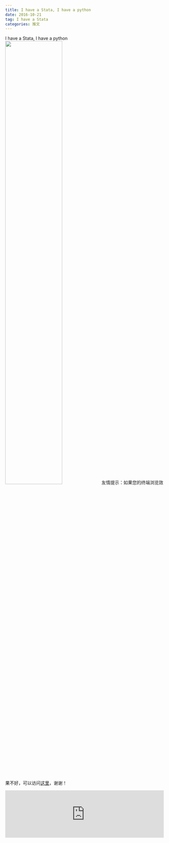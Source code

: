 ```yaml
---
title: I have a Stata, I have a python
date: 2016-10-21
tag: I have a Stata
categories: 推文
---
```

I have a Stata, I have a python
<img src="http://mmbiz.qpic.cn/mmbiz_png/ACviaWTBFxhb31Lx7qDtEIiauECcz7kOvXwbWWjRvrhrntXd7pLiaKFCjyoGKYxVAuYTYLxZzMzx5tr5klUwfYlog/0?wx_fmt.png" style="width: 60%; height: auto;"/><!--more-->
友情提示：如果您的终端浏览效果不好，可以访问[这里](https://stata-club.github.io/stata_article/2016-10-21.html)，谢谢！
<iframe src="https://stata-club.github.io/stata_article/2016-10-21.html" id="iframepage" frameborder="0" scrolling="no" marginheight="0" marginwidth="0" width="100%" onLoad="iFrameHeight()"></iframe>
<script type="text/javascript" language="javascript">
function iFrameHeight() {
var ifm= document.getElementById("iframepage");
var subWeb = document.frames ? document.frames["iframepage"].document : ifm.contentDocument;   
if(ifm != null && subWeb != null) {
 ifm.height = subWeb.body.scrollHeight;
} 
} 
</script> 